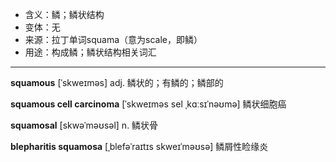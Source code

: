 - <span class="definition">含义：鳞；鳞状结构</span>
- <span class="definition">变体：无</span>
- <span class="definition">来源：拉丁单词squama（意为scale，即鳞）</span>
- <span class="definition">用途：构成鳞；鳞状结构相关词汇</span>

---

<span class="vocabulary">**squamous**</span> [ˈskweɪməs] adj. 鳞状的；有鳞的；鳞部的 

<span class="vocabulary">**squamous cell carcinoma**</span> [ˈskweɪməs sel ˌkɑːsɪˈnəʊmə] 鳞状细胞癌

<span class="vocabulary">**squamosal**</span> [skwəˈməʊsəl] n. 鳞状骨

<span class="vocabulary">**blepharitis squamosa**</span> [ˌblefəˈraɪtɪs skweɪˈməʊsə] 鳞屑性睑缘炎

